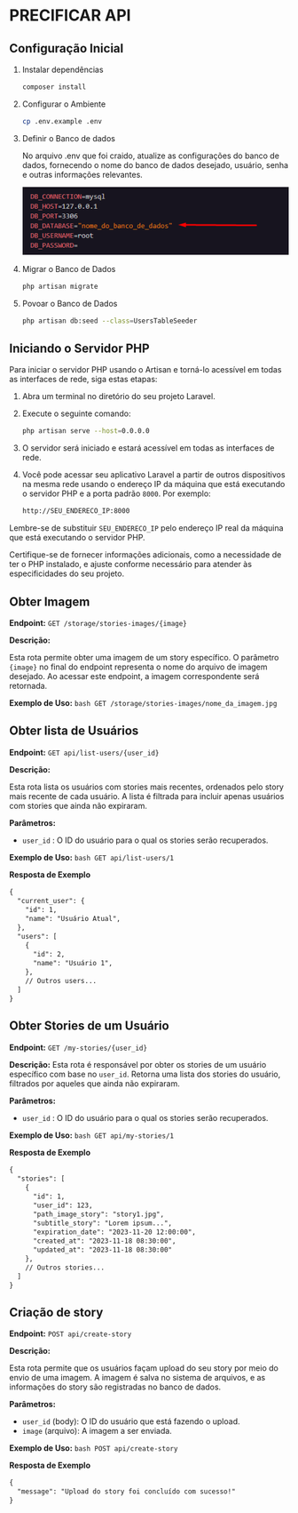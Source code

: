 # PRECIFICAR API

## Configuração Inicial

1. Instalar dependências

    ```bash
    composer install
    ```

2. Configurar o Ambiente

    ```bash
    cp .env.example .env  
    ```

3. Definir o Banco de dados

    No arquivo .env que foi craido, atualize as configurações do banco de dados, fornecendo o nome do banco de dados desejado, usuário, senha e outras informações relevantes.

    ![Screenshot 1](screenshots/banco.png)

4. Migrar o Banco de Dados

    ```bash
    php artisan migrate 
    ```

5. Povoar o Banco de Dados

    ```bash
    php artisan db:seed --class=UsersTableSeeder
    ```

## Iniciando o Servidor PHP 

Para iniciar o servidor PHP usando o Artisan e torná-lo acessível em todas as interfaces de rede, siga estas etapas:

1. Abra um terminal no diretório do seu projeto Laravel.

2. Execute o seguinte comando:

    ```bash
    php artisan serve --host=0.0.0.0
    ```

3. O servidor será iniciado e estará acessível em todas as interfaces de rede.

4. Você pode acessar seu aplicativo Laravel a partir de outros dispositivos na mesma rede usando o endereço IP da máquina que está executando o servidor PHP e a porta padrão `8000`. Por exemplo:

    ```bash
    http://SEU_ENDERECO_IP:8000
    ```

Lembre-se de substituir `SEU_ENDERECO_IP` pelo endereço IP real da máquina que está executando o servidor PHP.

Certifique-se de fornecer informações adicionais, como a necessidade de ter o PHP instalado, e ajuste conforme necessário para atender às especificidades do seu projeto.

## Obter Imagem

**Endpoint:** `GET /storage/stories-images/{image}`

**Descrição:**

Esta rota permite obter uma imagem de um story específico. O parâmetro `{image}` no final do endpoint representa o nome do arquivo de imagem desejado. Ao acessar este endpoint, a imagem correspondente será retornada.

**Exemplo de Uso:**
    ```bash
    GET /storage/stories-images/nome_da_imagem.jpg
    ```

## Obter lista de Usuários

**Endpoint:** `GET api/list-users/{user_id}`

**Descrição:**

Esta rota lista os usuários com stories mais recentes, ordenados pelo story mais recente de cada usuário. A lista é filtrada para incluir apenas usuários com stories que ainda não expiraram.

**Parâmetros:**
- `user_id` : O ID do usuário para o qual os stories serão recuperados.

**Exemplo de Uso:**
    ```bash
    GET api/list-users/1
    ```

**Resposta de Exemplo**

```http
{
  "current_user": {
    "id": 1,
    "name": "Usuário Atual",
  },
  "users": [
    {
      "id": 2,
      "name": "Usuário 1",
    },
    // Outros users...
  ]
}
```

## Obter Stories de um Usuário

**Endpoint:** `GET /my-stories/{user_id}`

**Descrição:**
Esta rota é responsável por obter os stories de um usuário específico com base no `user_id`. Retorna uma lista dos stories do usuário, filtrados por aqueles que ainda não expiraram.

**Parâmetros:**
- `user_id` : O ID do usuário para o qual os stories serão recuperados.

**Exemplo de Uso:**
    ```bash
    GET api/my-stories/1
    ```

**Resposta de Exemplo**

```http
{
  "stories": [
    {
      "id": 1,
      "user_id": 123,
      "path_image_story": "story1.jpg",
      "subtitle_story": "Lorem ipsum...",
      "expiration_date": "2023-11-20 12:00:00",
      "created_at": "2023-11-18 08:30:00",
      "updated_at": "2023-11-18 08:30:00"
    },
    // Outros stories...
  ]
}
```

## Criação de story

**Endpoint:** `POST api/create-story`

**Descrição:**

Esta rota permite que os usuários façam upload do seu story por meio do envio de uma imagem. A imagem é salva no sistema de arquivos, e as informações do story são registradas no banco de dados.

**Parâmetros:**
- `user_id` (body): O ID do usuário que está fazendo o upload.
- `image` (arquivo): A imagem a ser enviada.

**Exemplo de Uso:**
    ```bash
    POST api/create-story
    ```

**Resposta de Exemplo**

```http
{
  "message": "Upload do story foi concluído com sucesso!"
}
```
